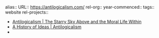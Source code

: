 alias::
URL:: https://antilogicalism.com/
rel-org::
year-commenced::
tags:: website
rel-projects::



- [Antilogicalism | The Starry Sky Above and the Moral Life Within](https://antilogicalism.com/)
- [A History of Ideas | Antilogicalism](https://antilogicalism.com/primary-sources/)
-
